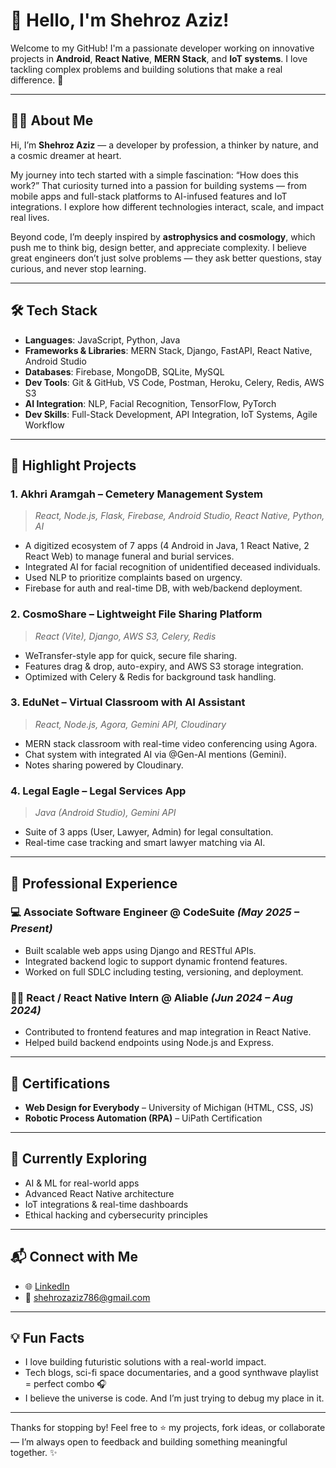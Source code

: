 # 👋 Hello, I'm Shehroz Aziz!

Welcome to my GitHub! I'm a passionate developer working on innovative projects in **Android**, **React Native**, **MERN Stack**, and **IoT systems**. I love tackling complex problems and building solutions that make a real difference. 🚀

---

## 🧑‍🚀 About Me

Hi, I’m **Shehroz Aziz** — a developer by profession, a thinker by nature, and a cosmic dreamer at heart.

My journey into tech started with a simple fascination: “How does this work?” That curiosity turned into a passion for building systems — from mobile apps and full-stack platforms to AI-infused features and IoT integrations. I explore how different technologies interact, scale, and impact real lives.

Beyond code, I’m deeply inspired by **astrophysics and cosmology**, which push me to think big, design better, and appreciate complexity. I believe great engineers don’t just solve problems — they ask better questions, stay curious, and never stop learning.

---

## 🛠️ Tech Stack

- **Languages**: JavaScript, Python, Java  
- **Frameworks & Libraries**: MERN Stack, Django, FastAPI, React Native, Android Studio  
- **Databases**: Firebase, MongoDB, SQLite, MySQL  
- **Dev Tools**: Git & GitHub, VS Code, Postman, Heroku, Celery, Redis, AWS S3  
- **AI Integration**: NLP, Facial Recognition, TensorFlow, PyTorch  
- **Dev Skills**: Full-Stack Development, API Integration, IoT Systems, Agile Workflow

---

## 🚀 Highlight Projects

### 1. **Akhri Aramgah – Cemetery Management System**
> *React, Node.js, Flask, Firebase, Android Studio, React Native, Python, AI*
- A digitized ecosystem of 7 apps (4 Android in Java, 1 React Native, 2 React Web) to manage funeral and burial services.
- Integrated AI for facial recognition of unidentified deceased individuals.
- Used NLP to prioritize complaints based on urgency.
- Firebase for auth and real-time DB, with web/backend deployment.

### 2. **CosmoShare – Lightweight File Sharing Platform**
> *React (Vite), Django, AWS S3, Celery, Redis*
- WeTransfer-style app for quick, secure file sharing.
- Features drag & drop, auto-expiry, and AWS S3 storage integration.
- Optimized with Celery & Redis for background task handling.

### 3. **EduNet – Virtual Classroom with AI Assistant**
> *React, Node.js, Agora, Gemini API, Cloudinary*
- MERN stack classroom with real-time video conferencing using Agora.
- Chat system with integrated AI via @Gen-AI mentions (Gemini).
- Notes sharing powered by Cloudinary.

### 4. **Legal Eagle – Legal Services App**
> *Java (Android Studio), Gemini API*
- Suite of 3 apps (User, Lawyer, Admin) for legal consultation.
- Real-time case tracking and smart lawyer matching via AI.

---

## 💼 Professional Experience

### 💻 Associate Software Engineer @ CodeSuite _(May 2025 – Present)_
- Built scalable web apps using Django and RESTful APIs.
- Integrated backend logic to support dynamic frontend features.
- Worked on full SDLC including testing, versioning, and deployment.

### 🧑‍💻 React / React Native Intern @ Aliable _(Jun 2024 – Aug 2024)_
- Contributed to frontend features and map integration in React Native.
- Helped build backend endpoints using Node.js and Express.

---

## 🧪 Certifications
- **Web Design for Everybody** – University of Michigan (HTML, CSS, JS)
- **Robotic Process Automation (RPA)** – UiPath Certification

---

## 🌱 Currently Exploring
- AI & ML for real-world apps
- Advanced React Native architecture
- IoT integrations & real-time dashboards
- Ethical hacking and cybersecurity principles

---

## 📬 Connect with Me

- 🌐 [LinkedIn](https://www.linkedin.com/in/muhammad-shehroz-aziz-6b4753251)
- 📧 [shehrozaziz786@gmail.com](mailto:shehrozaziz786@gmail.com)

---

## 💡 Fun Facts

- I love building futuristic solutions with a real-world impact.
- Tech blogs, sci-fi space documentaries, and a good synthwave playlist = perfect combo 🎧
- I believe the universe is code. And I’m just trying to debug my place in it.

---

Thanks for stopping by! Feel free to ⭐️ my projects, fork ideas, or collaborate — I’m always open to feedback and building something meaningful together. ✨
